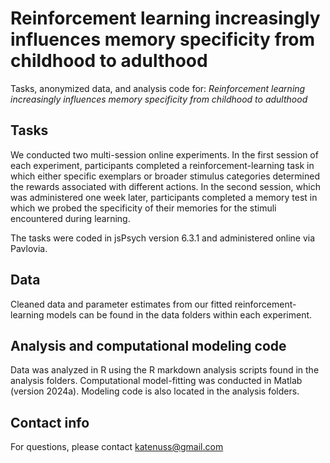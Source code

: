 # Reinforcement learning increasingly influences memory specificity from childhood to adulthood
Tasks, anonymized data, and analysis code for: *Reinforcement learning increasingly influences memory specificity from childhood to adulthood*

## Tasks
We conducted two multi-session online experiments. In the first session of each experiment, participants completed a reinforcement-learning task in which either specific exemplars or broader stimulus categories determined the rewards associated with different actions. In the second session, which was administered one week later, participants completed a memory test in which we probed the specificity of their memories for the stimuli encountered during learning.

The tasks were coded in jsPsych version 6.3.1 and administered online via Pavlovia.

## Data
Cleaned data and parameter estimates from our fitted reinforcement-learning models can be found in the data folders within each experiment. 

## Analysis and computational modeling code
Data was analyzed in R using the R markdown analysis scripts found in the analysis folders. 
Computational model-fitting was conducted in Matlab (version 2024a). Modeling code is also located in the analysis folders.

## Contact info
For questions, please contact katenuss@gmail.com